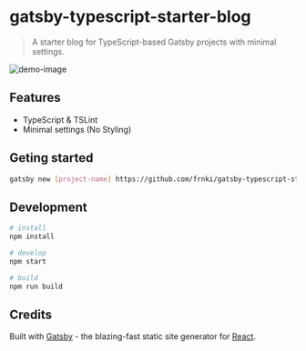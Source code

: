 # gatsby-typescript-starter-blog

> A starter blog for TypeScript-based Gatsby projects with minimal settings.

![demo-image](https://www.dropbox.com/s/2xs5msgv5uzk2d2/gatsy-typescript-starter-blog-image.png?dl=0)

## Features

- TypeScript & TSLint
- Minimal settings (No Styling)

## Geting started

```bash
gatsby new [project-name] https://github.com/frnki/gatsby-typescript-starter-blog
```

## Development

```bash
# install
npm install

# develop 
npm start

# build
npm run build
```

## Credits

Built with [Gatsby](https://www.gatsbyjs.org/) - the blazing-fast static site generator for [React](https://facebook.github.io/react/).